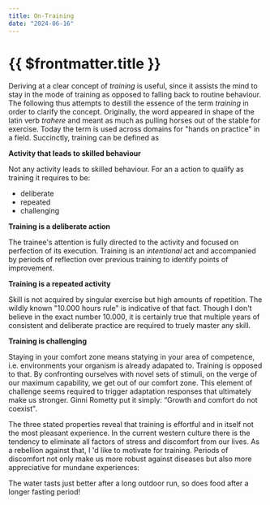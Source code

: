 ```yaml
---
title: On-Training
date: "2024-06-16"
---
```


# {{ $frontmatter.title }}
Deriving at a clear concept of *training* is useful, since it assists the mind to stay in the mode of training as opposed to falling back to routine behaviour. The following thus attempts to destill the essence of the term *training* in order to clarify the concept.
Originally, the word appeared in shape of the latin verb *trahere* and meant as much as pulling horses out of the stable for exercise.
Today the term is used across domains for "hands on practice" in a field. Succinctly, training can be defined as 

**Activity that leads to skilled behaviour**

Not any activity leads to skilled behaviour. For an a action to qualify as training it requires to be:
- deliberate
- repeated
- challenging

**Training is a deliberate action**

The trainee's attention is fully directed to the activity and focused on perfection of its execution. Training is an *intentional* act and accompanied by periods of reflection over previous training to identify points of improvement.

**Training is a repeated activity**

Skill is not acquired by singular exercise but high amounts of repetition. The wildly known "10.000 hours rule" is indicative of that fact. Though I don't believe in the exact number 10.000, it is certainly true that multiple years of consistent and deliberate practice are required to truely master any skill.

**Training is challenging**

Staying in your comfort zone means statying in your area of competence, i.e. environments your organism is already adapated to. Training is opposed to that. By confronting ourselves with novel sets of stimuli, on the verge of our maximum capability, we get out of our comfort zone.
This element of challenge seems required to trigger adaptation responses that ultimately make us stronger. Ginni Rometty put it simply: “Growth and comfort do not coexist".

The three stated properties reveal that training is effortful and in itself not the most pleasant experience.
In the current western culture there is the tendency to eliminate all factors of stress and discomfort from our lives.
As a rebellion against that, I 'd like to motivate for training. 
Periods of discomfort not only make us more robust against diseases but also more appreciative for mundane experiences:

The water tasts just better after a long outdoor run, so does food after a longer fasting period!